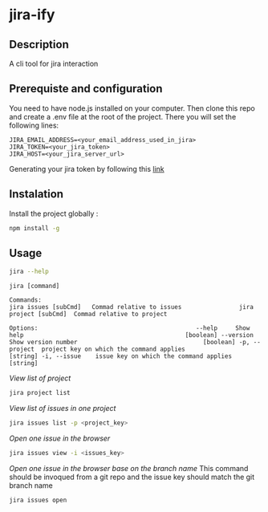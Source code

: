# jira-ify

## Description
A cli tool for jira interaction

## Prerequiste and configuration
You need to have node.js installed on your computer.
Then clone this repo and create a .env file at the root of the project.
There you will set the following lines:

`JIRA_EMAIL_ADDRESS=<your_email_address_used_in_jira>`<br>
`JIRA_TOKEN=<your_jira_token>`<br>
`JIRA_HOST=<your_jira_server_url>`

Generating your jira token by following this [link](https://id.atlassian.com/manage-profile/security/api-tokens)

## Instalation

Install the project globally :

```bash
npm install -g
```
## Usage

```bash
jira --help
```
`jira [command]`                                                               
                                                                                
`Commands:                                                                       
  jira issues [subCmd]   Commad relative to issues               
  jira project [subCmd]  Commad relative to project`

`Options:                                           
      --help     Show help                                             [boolean]
      --version  Show version number                                   [boolean]
  -p, --project  project key on which the command applies               [string]
  -i, --issue    issue key on which the command applies                 [string]`

*View list of project*
```bash
jira project list
```
*View list of issues in one project*
```bash
jira issues list -p <project_key>
```
*Open one issue in the browser*
```bash
jira issues view -i <issues_key>
```
*Open one issue in the browser base on the branch name*
This command should be invoqued from a git repo and the issue key should match the git branch name
```bash
jira issues open
```


